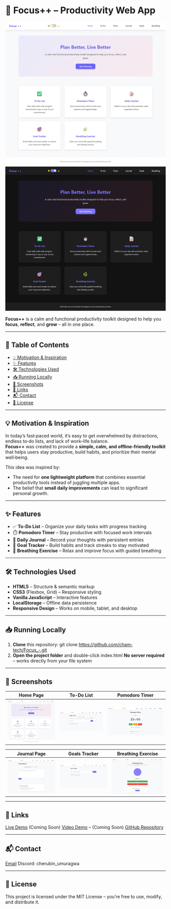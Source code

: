 # 🌟 Focus++ – Productivity Web App

![Light Mode](assets/images/home_light_mode.jpeg)
![Dark Mode](assets/images/home_dark_mode.jpeg)

**Focus++** is a calm and functional productivity toolkit designed to help you **focus**, **reflect**, and **grow** – all in one place.

---

## 📑 Table of Contents
- [💡 Motivation & Inspiration](#-motivation--inspiration)
- [✨ Features](#-features)
- [🛠️ Technologies Used](#️-technologies-used)
- [📥 Running Locally](#-running-locally)
- [📸 Screenshots](#-screenshots)
- [🔗 Links](#-links)
- [📬 Contact](#-contact)
- [📜 License](#-license)

---

## 💡 Motivation & Inspiration
In today’s fast‑paced world, it’s easy to get overwhelmed by distractions, endless to‑do lists, and lack of work–life balance.  
**Focus++** was created to provide a **simple, calm, and offline‑friendly toolkit** that helps users stay productive, build habits, and prioritize their mental well‑being.  

This idea was inspired by:
- The need for **one lightweight platform** that combines essential productivity tools instead of juggling multiple apps.
- The belief that **small daily improvements** can lead to significant personal growth.

---

## ✨ Features
- ✅ **To-Do List** – Organize your daily tasks with progress tracking  
- ⏱️ **Pomodoro Timer** – Stay productive with focused work intervals  
- 📝 **Daily Journal** – Record your thoughts with persistent entries  
- 🎯 **Goal Tracker** – Build habits and track streaks to stay motivated  
- 🌿 **Breathing Exercise** – Relax and improve focus with guided breathing  

---

## 🛠️ Technologies Used
- **HTML5** – Structure & semantic markup
- **CSS3** (Flexbox, Grid) – Responsive styling
- **Vanilla JavaScript** – Interactive features
- **LocalStorage** – Offline data persistence
- **Responsive Design** – Works on mobile, tablet, and desktop

---

## 📥 Running Locally
1. **Clone** this repository:
   git clone https://github.com/cham-tech/Focus_-.git
2. **Open the project folder** and double-click index.html
**No server required** – works directly from your file system

---

## 📸 Screenshots

| Home Page                                        | To-Do List                             | Pomodoro Timer                              |
| ------------------------------------------------ | -------------------------------------- | ------------------------------------------- |
| ![Home Page](assets/images/home_light_mode.jpeg) | ![To-Do List](assets/images/todo.jpeg) | ![Pomodoro Timer](assets/images/timer.jpeg) |

| Journal Page                           | Goals Tracker                      | Breathing Exercise                         |
| -------------------------------------- | ---------------------------------- | ------------------------------------------ |
| ![Journal](assets/images/journal.jpeg) | ![Goals](assets/images/goals.jpeg) | ![Breathing](assets/images/breathing.jpeg) |

---

## 🔗 Links

[Live Demo](#) (Coming Soon)
[Video Demo](#) – (Coming Soon)
[GitHub Repository](https://github.com/cham-tech/Focus_-.git)

---

## 📬 Contact

[Email](mailto:"cherubinamani09@gmail.com")
Discord: cherubin_umuragwa

---

## 📜 License

This project is licensed under the MIT License – you’re free to use, modify, and distribute it.
